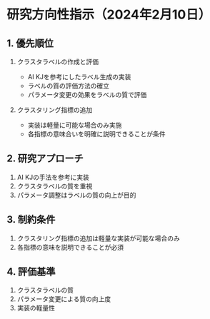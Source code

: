 # 研究方向性指示（2024年2月10日）

## 1. 優先順位
1. クラスタラベルの作成と評価
   - AI KJを参考にしたラベル生成の実装
   - ラベルの質の評価方法の確立
   - パラメータ変更の効果をラベルの質で評価

2. クラスタリング指標の追加
   - 実装は軽量に可能な場合のみ実施
   - 各指標の意味合いを明確に説明できることが条件

## 2. 研究アプローチ
1. AI KJの手法を参考に実装
2. クラスタラベルの質を重視
3. パラメータ調整はラベルの質の向上が目的

## 3. 制約条件
1. クラスタリング指標の追加は軽量な実装が可能な場合のみ
2. 各指標の意味を説明できることが必須

## 4. 評価基準
1. クラスタラベルの質
2. パラメータ変更による質の向上度
3. 実装の軽量性
